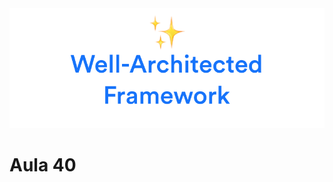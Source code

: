 <div align="center">
<img  src="../images/h/25.png" alt="Well Architected Framework" />
</div>

# Aula 40